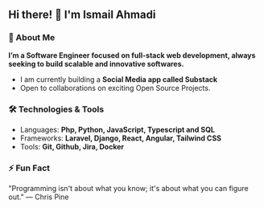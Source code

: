 ## Hi there! 👋 I'm Ismail Ahmadi  

### 🚀 About Me

**I’m a Software Engineer focused on full-stack web development, always seeking to build scalable and innovative softwares.**
- I am currently building a **Social Media app called Substack**
- Open to collaborations on exciting Open Source Projects.

### 🛠️ Technologies & Tools

- Languages: **Php, Python, JavaScript, Typescript and SQL**
- Frameworks: **Laravel, Django, React, Angular, Tailwind CSS**
- Tools: **Git, Github, Jira, Docker**  

### ⚡ Fun Fact
"Programming isn't about what you know; it's about what you can figure out." — Chris Pine
